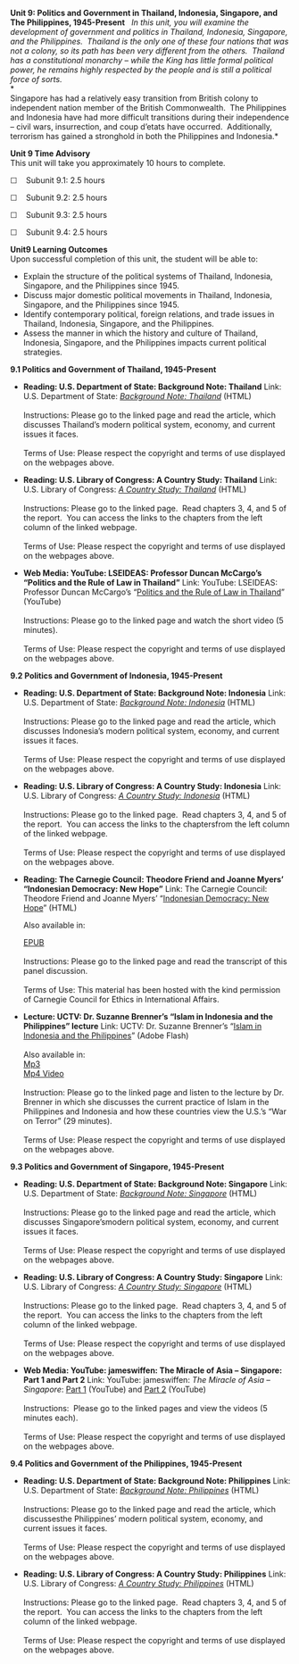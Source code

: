 **Unit 9: Politics and Government in Thailand, Indonesia, Singapore, and
The Philippines, 1945-Present** <span id="9"></span> 
*In this unit, you will examine the development of government and
politics in Thailand, Indonesia, Singapore, and the Philippines. 
Thailand is the only one of these four nations that was not a colony, so
its path has been very different from the others.  Thailand has a
constitutional monarchy – while the King has little formal political
power, he remains highly respected by the people and is still a
political force of sorts.*  
 *             
 Singapore has had a relatively easy transition from British colony to
independent nation member of the British Commonwealth.  The Philippines
and Indonesia have had more difficult transitions during their
independence – civil wars, insurrection, and coup d’etats have
occurred.  Additionally, terrorism has gained a stronghold in both the
Philippines and Indonesia.*

**Unit 9 Time Advisory**  
This unit will take you approximately 10 hours to complete.

☐    Subunit 9.1: 2.5 hours

☐    Subunit 9.2: 2.5 hours

☐    Subunit 9.3: 2.5 hours

☐    Subunit 9.4: 2.5 hours

**Unit9 Learning Outcomes**  
Upon successful completion of this unit, the student will be able to:

-   Explain the structure of the political systems of Thailand,
    Indonesia, Singapore, and the Philippines since 1945.
-   Discuss major domestic political movements in Thailand, Indonesia,
    Singapore, and the Philippines since 1945.
-   Identify contemporary political, foreign relations, and trade issues
    in Thailand, Indonesia, Singapore, and the Philippines.
-   Assess the manner in which the history and culture of Thailand,
    Indonesia, Singapore, and the Philippines impacts current political
    strategies.

**9.1 Politics and Government of Thailand, 1945-Present** <span
id="9.1"></span> 
-   **Reading: U.S. Department of State: Background Note: Thailand**
    Link: U.S. Department of State: *[Background Note:
    Thailand](http://www.state.gov/r/pa/ei/bgn/2814.htm)* (HTML)  
        
     Instructions: Please go to the linked page and read the article,
    which discusses Thailand’s modern political system, economy, and
    current issues it faces.  
        
     Terms of Use: Please respect the copyright and terms of use
    displayed on the webpages above.

-   **Reading: U.S. Library of Congress: A Country Study: Thailand**
    Link: U.S. Library of Congress: *[A Country Study:
    Thailand](http://lcweb2.loc.gov/frd/cs/thtoc.html)* (HTML)  
        
     Instructions: Please go to the linked page.  Read chapters 3, 4,
    and 5 of the report.  You can access the links to the chapters from
    the left column of the linked webpage.  
        
     Terms of Use: Please respect the copyright and terms of use
    displayed on the webpages above.

-   **Web Media: YouTube: LSEIDEAS: Professor Duncan McCargo’s “Politics
    and the Rule of Law in Thailand”**
    Link: YouTube: LSEIDEAS: Professor Duncan McCargo’s “[Politics and
    the Rule of Law in
    Thailand](http://www.youtube.com/watch?v=8-u0z9Qp-3I)” (YouTube)  
        
     Instructions: Please go to the linked page and watch the short
    video (5 minutes).  
        
     Terms of Use: Please respect the copyright and terms of use
    displayed on the webpages above.

**9.2 Politics and Government of Indonesia, 1945-Present** <span
id="9.2"></span> 
-   **Reading: U.S. Department of State: Background Note: Indonesia**
    Link: U.S. Department of State: *[Background Note:
    Indonesia](http://www.state.gov/r/pa/ei/bgn/2748.htm)* (HTML)  
        
     Instructions: Please go to the linked page and read the article,
    which discusses Indonesia’s modern political system, economy, and
    current issues it faces.  
        
     Terms of Use: Please respect the copyright and terms of use
    displayed on the webpages above.

-   **Reading: U.S. Library of Congress: A Country Study: Indonesia**
    Link: U.S. Library of Congress: *[A Country Study:
    Indonesia](http://lcweb2.loc.gov/frd/cs/idtoc.html)* (HTML)  
        
     Instructions: Please go to the linked page.  Read chapters 3, 4,
    and 5 of the report.  You can access the links to the chaptersfrom
    the left column of the linked webpage.  
        
     Terms of Use: Please respect the copyright and terms of use
    displayed on the webpages above.

-   **Reading: The Carnegie Council: Theodore Friend and Joanne Myers’
    “Indonesian Democracy: New Hope”**
    Link: The Carnegie Council: Theodore Friend and Joanne Myers’
    “[Indonesian Democracy: New
    Hope](https://resources.saylor.org/wwwresources/archived/site/wp-content/uploads/2011/08/Polsc322-9.2-Reading-TheoFriend.pdf)”
    (HTML)  
      
     Also available in:  

    [EPUB](https://resources.saylor.org/wwwresources/archived/site/wp-content/uploads/2011/08/Polsc322-9.2-Reading-EPUB-theoFriend.epub)  
        
     Instructions: Please go to the linked page and read the transcript
    of this panel discussion.   
        
     Terms of Use: This material has been hosted with the kind
    permission of Carnegie Council for Ethics in International Affairs.

-   **Lecture: UCTV: Dr. Suzanne Brenner’s “Islam in Indonesia and the
    Philippines” lecture**
    Link: UCTV: Dr. Suzanne Brenner’s “[Islam in Indonesia and the
    Philippines](http://www.uctv.tv/search-details.aspx?showID=7540)”
    (Adobe Flash)  
        
     Also available in:  
     [Mp3](http://podcast.uctv.tv/mp3/7540.mp3)  
     [Mp4 Video](http://podcast.uctv.tv/vod/7540.mp4)  
        
     Instruction: Please go to the linked page and listen to the lecture
    by Dr. Brenner in which she discusses the current practice of Islam
    in the Philippines and Indonesia and how these countries view the
    U.S.’s “War on Terror” (29 minutes).  
        
     Terms of Use: Please respect the copyright and terms of use
    displayed on the webpages above.

**9.3 Politics and Government of Singapore, 1945-Present** <span
id="9.3"></span> 
-   **Reading: U.S. Department of State: Background Note: Singapore**
    Link: U.S. Department of State: *[Background Note:
    Singapore](http://www.state.gov/r/pa/ei/bgn/2798.htm)* (HTML)  
        
     Instructions: Please go to the linked page and read the article,
    which discusses Singapore’smodern political system, economy, and
    current issues it faces.  
        
     Terms of Use: Please respect the copyright and terms of use
    displayed on the webpages above.

-   **Reading: U.S. Library of Congress: A Country Study: Singapore**
    Link: U.S. Library of Congress: *[A Country Study:
    Singapore](http://lcweb2.loc.gov/frd/cs/sgtoc.html)* (HTML)  
        
     Instructions: Please go to the linked page.  Read chapters 3, 4,
    and 5 of the report.  You can access the links to the chapters from
    the left column of the linked webpage.  
        
     Terms of Use: Please respect the copyright and terms of use
    displayed on the webpages above.

-   **Web Media: YouTube: jameswiffen: The Miracle of Asia – Singapore:
    Part 1 and Part 2**
    Link: YouTube: jameswiffen: *The Miracle of Asia – Singapore*: [Part
    1](http://www.youtube.com/watch?v=xRvbrzIyV9E) (YouTube) and [Part
    2](http://www.youtube.com/watch?v=kfxNTUuUftA) (YouTube)  
        
     Instructions:  Please go to the linked pages and view the videos (5
    minutes each).  
        
     Terms of Use: Please respect the copyright and terms of use
    displayed on the webpages above.

**9.4 Politics and Government of the Philippines, 1945-Present** <span
id="9.4"></span> 
-   **Reading: U.S. Department of State: Background Note: Philippines**
    Link: U.S. Department of State: *[Background Note:
    Philippines](http://www.state.gov/r/pa/ei/bgn/2794.htm)* (HTML)  
        
     Instructions: Please go to the linked page and read the article,
    which discussesthe Philippines’ modern political system, economy,
    and current issues it faces.  
        
     Terms of Use: Please respect the copyright and terms of use
    displayed on the webpages above.

-   **Reading: U.S. Library of Congress: A Country Study: Philippines**
    Link: U.S. Library of Congress: *[A Country Study:
    Philippines](http://lcweb2.loc.gov/frd/cs/phtoc.html)* (HTML)  
        
     Instructions: Please go to the linked page.  Read chapters 3, 4,
    and 5 of the report.  You can access the links to the chapters from
    the left column of the linked webpage.  
        
     Terms of Use: Please respect the copyright and terms of use
    displayed on the webpages above.


